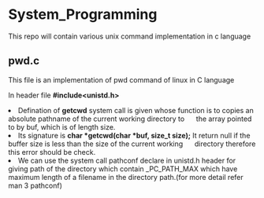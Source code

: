 # System_Programming

This repo will contain various unix command implementation in c language

## pwd.c ##
This file is an implementation of pwd command of linux in C language

In header file <b>#include<unistd.h></b> <br>
<li>Defination of <b>getcwd</b> system call is given whose function is to copies an absolute pathname of the current working directory to
&nbsp;&nbsp;&nbsp;&nbsp;&nbsp;the array pointed to by buf, which is of length size.
  <li>Its signature is <b>char *getcwd(char *buf, size_t size);</b> It return null if the buffer size is less than the size of the current working &nbsp;&nbsp;&nbsp;&nbsp;&nbsp;directory therefore this error should be check.
<li>We can use the system call pathconf declare in unistd.h header for giving path of the directory which contain _PC_PATH_MAX which have maximum length of a filename in the directory path.(for more detail refer man 3 pathconf)
  
  
